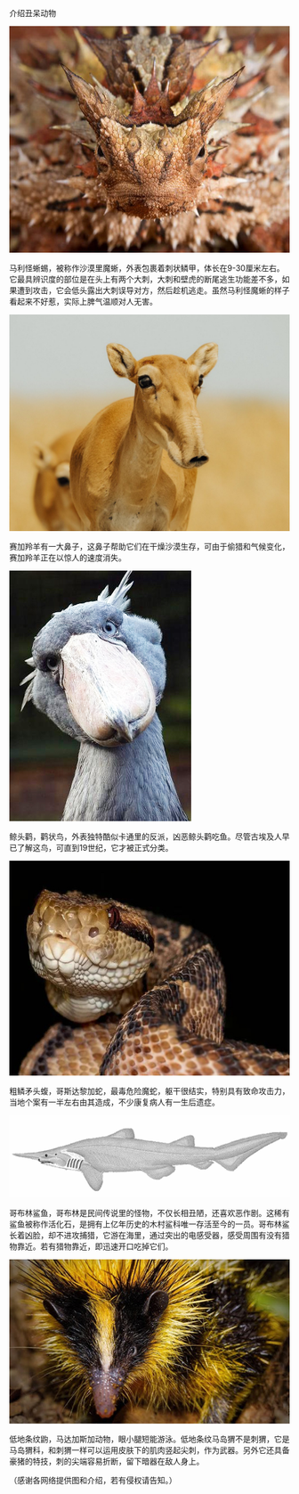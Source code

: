 介绍丑呆动物

![介绍丑呆动物](https://github.com/ywangnccu/ywang/blob/main/images/UGLY_ANIMAL/Moloch_horridus.jpg)

马利怪蜥蜴，被称作沙漠里魔蜥，外表包裹着刺状鳞甲，体长在9-30厘米左右。它最具辨识度的部位是在头上有两个大刺，大刺和壁虎的断尾逃生功能差不多，如果遭到攻击，它会低头露出大刺误导对方，然后趁机逃走。虽然马利怪魔蜥的样子看起来不好惹，实际上脾气温顺对人无害。

![介绍丑呆动物](https://github.com/ywangnccu/ywang/blob/main/images/UGLY_ANIMAL/Saiga_antelope.jpg)

赛加羚羊有一大鼻子，这鼻子帮助它们在干燥沙漠生存，可由于偷猎和气候变化，赛加羚羊正在以惊人的速度消失。

![介绍丑呆动物](https://github.com/ywangnccu/ywang/blob/main/images/UGLY_ANIMAL/Shoe-billed-stork.jpg)

鲸头鹳，鹳状鸟，外表独特酷似卡通里的反派，凶恶鲸头鹳吃鱼。尽管古埃及人早已了解这鸟，可直到19世纪，它才被正式分类。


![介绍丑呆动物](https://github.com/ywangnccu/ywang/blob/main/images/UGLY_ANIMAL/Bothrops_Asper.jpg)

粗鳞矛头蝮，哥斯达黎加蛇，最毒危险魔蛇，躯干很结实，特别具有致命攻击力，当地个案有一半左右由其造成，不少康复病人有一生后遗症。


![介绍丑呆动物](https://github.com/ywangnccu/ywang/blob/main/images/UGLY_ANIMAL/Goblin_Shark.gif)

哥布林鲨鱼，哥布林是民间传说里的怪物，不仅长相丑陋，还喜欢恶作剧。这稀有鲨鱼被称作活化石，是拥有上亿年历史的木村鲨科唯一存活至今的一员。哥布林鲨长着凶脸，却不进攻捕猎，它游在海里，通过突出的电感受器，感受周围有没有猎物靠近。若有猎物靠近，即迅速开口吃掉它们。


![介绍丑呆动物](https://github.com/ywangnccu/ywang/blob/main/images/UGLY_ANIMAL/Lowland_striped_shrew.jpg)

低地条纹鼩，马达加斯加动物，眼小腿短能游泳。低地条纹马岛猬不是刺猬，它是马岛猬科，和刺猬一样可以运用皮肤下的肌肉竖起尖刺，作为武器。另外它还具备豪猪的特技，刺的尖端容易折断，留下暗器在敌人身上。

（感谢各网络提供图和介绍，若有侵权请告知。）

